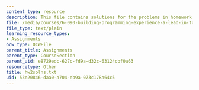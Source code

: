 ```yaml
---
content_type: resource
description: This file contains solutions for the problems in homework 2.
file: /media/courses/6-090-building-programming-experience-a-lead-in-to-6-001-january-iap-2005/53e20846daa0a704eb9a073c178a64c5_hw2solns.txt
file_type: text/plain
learning_resource_types:
- Assignments
ocw_type: OCWFile
parent_title: Assignments
parent_type: CourseSection
parent_uid: e8729edc-627c-fd9a-d32c-63124cbf0a63
resourcetype: Other
title: hw2solns.txt
uid: 53e20846-daa0-a704-eb9a-073c178a64c5
---
```

